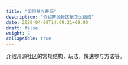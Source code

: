 ```yaml
---
title: "如何参与开源"
description: "介绍开源社区是怎么组成"
date: 2020-04-08T14:09:21+09:00
draft: false
weight: 2
collapsible: true
---
```


介绍开源社区的常规结构，玩法，快速参与方法等。
